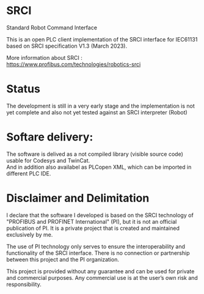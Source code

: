 # SRCI
Standard Robot Command Interface

This is an open PLC client implementation of the SRCI interface for IEC61131 based on SRCI specification V1.3 (March 2023).

More information about SRCI : https://www.profibus.com/technologies/robotics-srci


# Status
The development is still in a very early stage and the implementation is not yet complete 
and also not yet tested against an SRCI interpreter (Robot)

# Softare delivery:
The software is delived as a not compiled library (visible source code) usable for Codesys and TwinCat.  
And in addition also availabel as PLCopen XML, which can be imported in different PLC IDE.

# Disclaimer and Delimitation

I declare that the software I developed is based on the SRCI technology of "PROFIBUS and PROFINET International" (PI), but it is not an official publication of PI. It is a private project that is created and maintained exclusively by me.

The use of PI technology only serves to ensure the interoperability and functionality of the SRCI interface. There is no connection or partnership between this project and the PI organization.

This project is provided without any guarantee and can be used for private and commercial purposes. Any commercial use is at the user’s own risk and responsibility.
